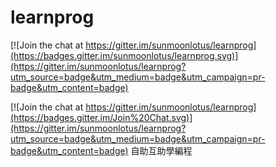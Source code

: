# learnprog

[![Join the chat at https://gitter.im/sunmoonlotus/learnprog](https://badges.gitter.im/sunmoonlotus/learnprog.svg)](https://gitter.im/sunmoonlotus/learnprog?utm_source=badge&utm_medium=badge&utm_campaign=pr-badge&utm_content=badge)

[![Join the chat at https://gitter.im/sunmoonlotus/learnprog](https://badges.gitter.im/Join%20Chat.svg)](https://gitter.im/sunmoonlotus/learnprog?utm_source=badge&utm_medium=badge&utm_campaign=pr-badge&utm_content=badge)
自助互助學編程
